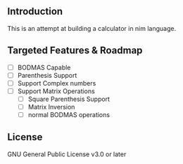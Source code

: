 ## Introduction

This is an attempt at building a calculator in nim language.

## Targeted Features & Roadmap

- [ ] BODMAS Capable
- [ ] Parenthesis Support
- [ ] Support Complex numbers
- [ ] Support Matrix Operations
  - [ ] Square Parenthesis Support
  - [ ] Matrix Inversion
  - [ ] normal BODMAS operations

## License

GNU General Public License v3.0 or later

